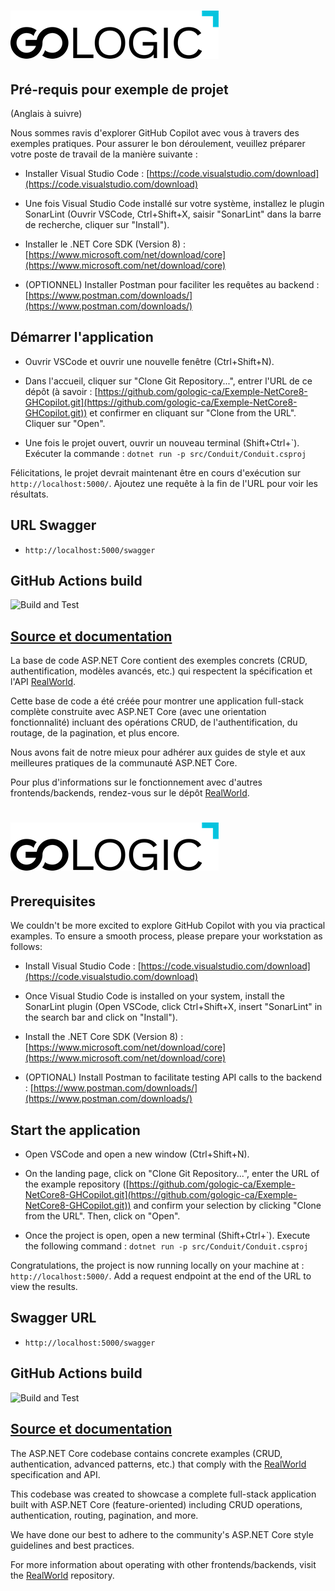 # ![Formation GoLogic Example de Projet](Gologic.png)

## Pré-requis pour exemple de projet 

(Anglais à suivre)

Nous sommes ravis d'explorer GitHub Copilot avec vous à travers des exemples pratiques. Pour assurer le bon déroulement, veuillez préparer votre poste de travail de la manière suivante :

- Installer Visual Studio Code : [https://code.visualstudio.com/download](https://code.visualstudio.com/download)

- Une fois Visual Studio Code installé sur votre système, installez le plugin SonarLint (Ouvrir VSCode, Ctrl+Shift+X, saisir "SonarLint" dans la barre de recherche, cliquer sur "Install").

- Installer le .NET Core SDK (Version 8) : [https://www.microsoft.com/net/download/core](https://www.microsoft.com/net/download/core)

- (OPTIONNEL) Installer Postman pour faciliter les requêtes au backend : [https://www.postman.com/downloads/](https://www.postman.com/downloads/)


## Démarrer l'application

- Ouvrir VSCode et ouvrir une nouvelle fenêtre (Ctrl+Shift+N).

- Dans l'accueil, cliquer sur "Clone Git Repository...", entrer l'URL de ce dépôt (à savoir : [https://github.com/gologic-ca/Exemple-NetCore8-GHCopilot.git](https://github.com/gologic-ca/Exemple-NetCore8-GHCopilot.git)) et confirmer en cliquant sur "Clone from the URL". Cliquer sur "Open".

- Une fois le projet ouvert, ouvrir un nouveau terminal (Shift+Ctrl+\`). Exécuter la commande :
`dotnet run -p src/Conduit/Conduit.csproj`

Félicitations, le projet devrait maintenant être en cours d'exécution sur  `http://localhost:5000/`.
Ajoutez une requête à la fin de l'URL pour voir les résultats.

## URL Swagger

- `http://localhost:5000/swagger`

## GitHub Actions build

![Build and Test](https://github.com/gothinkster/aspnetcore-realworld-example-app/workflows/Build%20and%20Test/badge.svg)

## [Source et documentation](https://github.com/gothinkster/realworld)

La base de code ASP.NET Core contient des exemples concrets (CRUD, authentification, modèles avancés, etc.) qui respectent la spécification et l'API [RealWorld](https://github.com/gothinkster/realworld-example-apps).

Cette base de code a été créée pour montrer une application full-stack complète construite avec ASP.NET Core (avec une orientation fonctionnalité) incluant des opérations CRUD, de l'authentification, du routage, de la pagination, et plus encore.

Nous avons fait de notre mieux pour adhérer aux guides de style et aux meilleures pratiques de la communauté ASP.NET Core.

Pour plus d'informations sur le fonctionnement avec d'autres frontends/backends, rendez-vous sur le dépôt [RealWorld](https://github.com/gothinkster/realworld).


# ![Formation GoLogic Example de Projet](Gologic.png)


## Prerequisites 


We couldn't be more excited to explore GitHub Copilot with you via practical examples. To ensure a smooth process, please prepare your workstation as follows:

- Install Visual Studio Code : [https://code.visualstudio.com/download](https://code.visualstudio.com/download)

- Once Visual Studio Code is installed on your system, install the SonarLint plugin (Open VSCode, click Ctrl+Shift+X, insert "SonarLint" in the search bar and click on "Install").

- Install the .NET Core SDK (Version 8) : [https://www.microsoft.com/net/download/core](https://www.microsoft.com/net/download/core)

- (OPTIONAL) Install Postman to facilitate testing API calls to the backend : [https://www.postman.com/downloads/](https://www.postman.com/downloads/)


## Start the application

- Open VSCode and open a new window (Ctrl+Shift+N).

- On the landing page, click on "Clone Git Repository...", enter the URL of the example repository ([https://github.com/gologic-ca/Exemple-NetCore8-GHCopilot.git](https://github.com/gologic-ca/Exemple-NetCore8-GHCopilot.git)) and confirm your selection by clicking "Clone from the URL". Then, click on "Open".

- Once the project is open, open a new terminal (Shift+Ctrl+\`). Execute the following command :
`dotnet run -p src/Conduit/Conduit.csproj`

Congratulations, the project is now running locally on your machine at :  `http://localhost:5000/`.
Add a request endpoint at the end of the URL to view the results.

## Swagger URL

- `http://localhost:5000/swagger`

## GitHub Actions build

![Build and Test](https://github.com/gothinkster/aspnetcore-realworld-example-app/workflows/Build%20and%20Test/badge.svg)

## [Source et documentation](https://github.com/gothinkster/realworld)

The ASP.NET Core codebase contains concrete examples (CRUD, authentication, advanced patterns, etc.) that comply with the [RealWorld](https://github.com/gothinkster/realworld-example-apps) specification and API.

This codebase was created to showcase a complete full-stack application built with ASP.NET Core (feature-oriented) including CRUD operations, authentication, routing, pagination, and more.

We have done our best to adhere to the community's ASP.NET Core style guidelines and best practices.

For more information about operating with other frontends/backends, visit the [RealWorld](https://github.com/gothinkster/realworld) repository.
